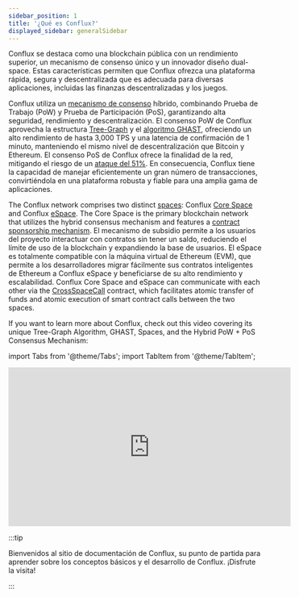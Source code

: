 ```yaml
---
sidebar_position: 1
title: '¿Qué es Conflux?'
displayed_sidebar: generalSidebar
---
```


Conflux se destaca como una blockchain pública con un rendimiento superior, un mecanismo de consenso único y un innovador diseño dual-space. Estas características permiten que Conflux ofrezca una plataforma rápida, segura y descentralizada que es adecuada para diversas aplicaciones, incluidas las finanzas descentralizadas y los juegos.

Conflux utiliza un [mecanismo de consenso](./consensus-mechanisms/consensus-mechanisms.md) híbrido, combinando Prueba de Trabajo (PoW) y Prueba de Participación (PoS), garantizando alta seguridad, rendimiento y descentralización. El consenso PoW de Conflux aprovecha la estructura [ Tree-Graph](./consensus-mechanisms/proof-of-work/tree-graph.md) y el [algoritmo GHAST](./consensus-mechanisms/proof-of-work/ghast.md), ofreciendo un alto rendimiento de hasta 3,000 TPS y una latencia de confirmación de 1 minuto, manteniendo el mismo nivel de descentralización que Bitcoin y Ethereum. El consenso PoS de Conflux ofrece la finalidad de la red, mitigando el riesgo de un [ataque del 51%](./consensus-mechanisms/proof-of-stake/why-pos.md).  En consecuencia, Conflux tiene la capacidad de manejar eficientemente un gran número de transacciones, convirtiéndola en una plataforma robusta y fiable para una amplia gama de aplicaciones.

The Conflux network comprises two distinct [spaces](./spaces.md): Conflux [Core Space](../../core/Overview.md) and Conflux [eSpace](../../espace/build/cip90.md). The Core Space is the primary blockchain network that utilizes the hybrid consensus mechanism and features a [contract sponsorship mechanism](../../core/core-space-basics/internal-contracts/sponsor-whitelist-control.md). El mecanismo de subsidio permite a los usuarios del proyecto interactuar con contratos sin tener un saldo, reduciendo el límite de uso de la blockchain y expandiendo la base de usuarios. El eSpace es totalmente compatible con la máquina virtual de Ethereum (EVM), que permite a los desarrolladores migrar fácilmente sus contratos inteligentes de Ethereum a Conflux eSpace y beneficiarse de su alto rendimiento y escalabilidad. Conflux Core Space and eSpace can communicate with each other via the [CrossSpaceCall](../../core/core-space-basics/internal-contracts/crossSpaceCall.md) contract, which facilitates atomic transfer of funds and atomic execution of smart contract calls between the two spaces.

If you want to learn more about Conflux, check out this video covering its unique Tree-Graph Algorithm, GHAST, Spaces, and the Hybrid PoW + PoS Consensus Mechanism:

import Tabs from '@theme/Tabs';
import TabItem from '@theme/TabItem';

<Tabs>
  <TabItem value="youtube" label="What is Conflux?">
<iframe width="560" height="315" src="https://www.youtube.com/embed/5JwUO3v2sW0?si=lNvkMZqhHKnzBNIm" title="YouTube video player" frameborder="0" allow="accelerometer; autoplay; clipboard-write; encrypted-media; gyroscope; picture-in-picture; web-share" allowfullscreen></iframe>
  </TabItem>
</Tabs>

:::tip

Bienvenidos al sitio de documentación de Conflux, su punto de partida para aprender sobre los conceptos básicos y el desarrollo de Conflux. ¡Disfrute la visita!

:::